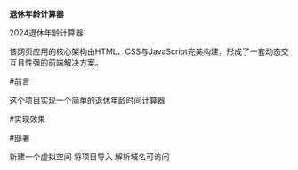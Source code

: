 **退休年龄计算器**

2024退休年龄计算器

该网页应用的核心架构由HTML、CSS与JavaScript完美构建，形成了一套动态交互且性强的前端解决方案。

#前言

这个项目实现一个简单的退休年龄时间计算器

#实现效果


#部署

新建一个虚拟空间
将项目导入
解析域名可访问
